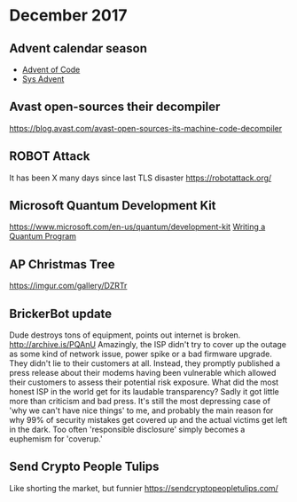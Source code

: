 # December 2017
Advent calendar season
----------------------

* [Advent of Code](http://adventofcode.com/2017)
* [Sys Advent](http://sysadvent.blogspot.ca/)


Avast open-sources their decompiler
-----------------------------------
<https://blog.avast.com/avast-open-sources-its-machine-code-decompiler>

ROBOT Attack
------------
It has been X many days since last TLS disaster
<https://robotattack.org/>

Microsoft Quantum Development Kit
---------------------------------
<https://www.microsoft.com/en-us/quantum/development-kit>
[Writing a Quantum Program](https://docs.microsoft.com/en-us/quantum/quantum-writeaquantumprogram?view=qsharp-preview)

AP Christmas Tree
-----------------
<https://imgur.com/gallery/DZRTr>

BrickerBot update
-----------------
Dude destroys tons of equipment, points out internet is broken.
<http://archive.is/PQAnU>
	Amazingly, the ISP didn't try to cover up the outage as 
	  some kind of network issue, power spike or a bad firmware upgrade. They 
	  didn't lie to their customers at all. Instead, they promptly published 
	  a press release about their modems having been vulnerable which allowed 
	  their customers to assess their potential risk exposure. What did the 
	  most honest ISP in the world get for its laudable transparency? Sadly 
	  it got little more than criticism and bad press. It's still the most 
	  depressing case of 'why we can't have nice things' to me, and probably 
	  the main reason for why 99% of security mistakes get covered up and the 
	  actual victims get left in the dark. Too often 'responsible disclosure'
	  simply becomes a euphemism for 'coverup.'


Send Crypto People Tulips
-------------------------
Like shorting the market, but funnier
<https://sendcryptopeopletulips.com/>

